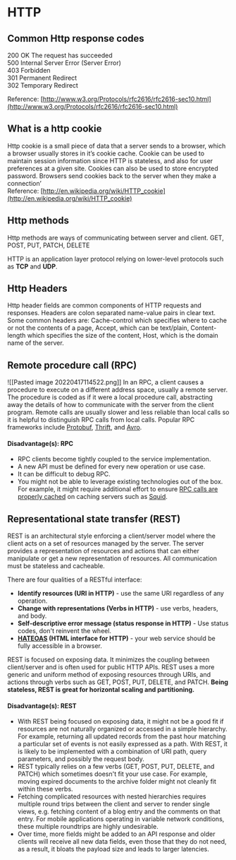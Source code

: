 # HTTP

## Common Http response codes  

200 OK The request has succeeded  
500 Internal Server Error (Server Error)  
403 Forbidden  
301 Permanent Redirect  
302 Temporary Redirect

Reference: [http://www.w3.org/Protocols/rfc2616/rfc2616-sec10.html](http://www.w3.org/Protocols/rfc2616/rfc2616-sec10.html)

## What is a http cookie

Http cookie is a small piece of data that a server sends to a browser, which a browser usually stores in it’s cookie cache. Cookie can be used to maintain session information since HTTP is stateless, and also for user preferences at a given site. Cookies can also be used to store encrypted password. Browsers send cookies back to the server when they make a connection’  
Reference: [http://en.wikipedia.org/wiki/HTTP_cookie](http://en.wikipedia.org/wiki/HTTP_cookie)

## Http methods

Http methods are ways of communicating between server and client. 
GET, POST, PUT, PATCH, DELETE

HTTP is an application layer protocol relying on lower-level protocols such as **TCP** and **UDP**.


## Http Headers

Http header fields are common components of HTTP requests and responses. Headers are colon separated name-value pairs in clear text. Some common headers are: Cache-control which specifies where to cache or not the contents of a page, Accept, which can be text/plain, Content-length which specifies the size of the content, Host, which is the domain name of the server.  

## Remote procedure call (RPC)
![[Pasted image 20220417114522.png]]
In an RPC, a client causes a procedure to execute on a different address space, usually a remote server. The procedure is coded as if it were a local procedure call, abstracting away the details of how to communicate with the server from the client program. Remote calls are usually slower and less reliable than local calls so it is helpful to distinguish RPC calls from local calls. Popular RPC frameworks include [Protobuf](https://developers.google.com/protocol-buffers/), [Thrift](https://thrift.apache.org/), and [Avro](https://avro.apache.org/docs/current/).

#### Disadvantage(s): RPC
-   RPC clients become tightly coupled to the service implementation.
-   A new API must be defined for every new operation or use case.
-   It can be difficult to debug RPC.
-   You might not be able to leverage existing technologies out of the box. For example, it might require additional effort to ensure [RPC calls are properly cached](http://etherealbits.com/2012/12/debunking-the-myths-of-rpc-rest/) on caching servers such as [Squid](http://www.squid-cache.org/).

## Representational state transfer (REST)
REST is an architectural style enforcing a client/server model where the client acts on a set of resources managed by the server. The server provides a representation of resources and actions that can either manipulate or get a new representation of resources. All communication must be stateless and cacheable.

There are four qualities of a RESTful interface:
-   **Identify resources (URI in HTTP)** - use the same URI regardless of any operation.
-   **Change with representations (Verbs in HTTP)** - use verbs, headers, and body.
-   **Self-descriptive error message (status response in HTTP)** - Use status codes, don't reinvent the wheel.
-   **[HATEOAS](http://restcookbook.com/Basics/hateoas/) (HTML interface for HTTP)** - your web service should be fully accessible in a browser.

REST is focused on exposing data. It minimizes the coupling between client/server and is often used for public HTTP APIs. REST uses a more generic and uniform method of exposing resources through URIs, and actions through verbs such as GET, POST, PUT, DELETE, and PATCH. **Being stateless, REST is great for horizontal scaling and partitioning.**

#### Disadvantage(s): REST
-   With REST being focused on exposing data, it might not be a good fit if resources are not naturally organized or accessed in a simple hierarchy. For example, returning all updated records from the past hour matching a particular set of events is not easily expressed as a path. With REST, it is likely to be implemented with a combination of URI path, query parameters, and possibly the request body.
-   REST typically relies on a few verbs (GET, POST, PUT, DELETE, and PATCH) which sometimes doesn't fit your use case. For example, moving expired documents to the archive folder might not cleanly fit within these verbs.
-   Fetching complicated resources with nested hierarchies requires multiple round trips between the client and server to render single views, e.g. fetching content of a blog entry and the comments on that entry. For mobile applications operating in variable network conditions, these multiple roundtrips are highly undesirable.
-   Over time, more fields might be added to an API response and older clients will receive all new data fields, even those that they do not need, as a result, it bloats the payload size and leads to larger latencies.